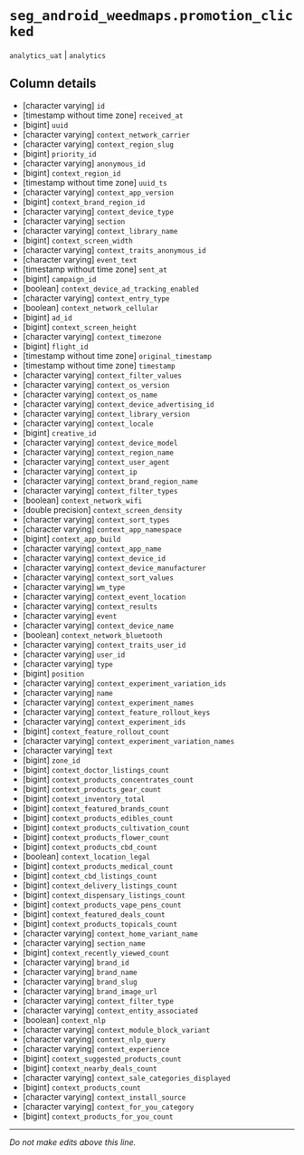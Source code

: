 # `seg_android_weedmaps.promotion_clicked`
`analytics_uat` | `analytics`

## Column details
* [character varying] `id`
* [timestamp without time zone] `received_at`
* [bigint]    `uuid`
* [character varying] `context_network_carrier`
* [character varying] `context_region_slug`
* [bigint]    `priority_id`
* [character varying] `anonymous_id`
* [bigint]    `context_region_id`
* [timestamp without time zone] `uuid_ts`
* [character varying] `context_app_version`
* [bigint]    `context_brand_region_id`
* [character varying] `context_device_type`
* [character varying] `section`
* [character varying] `context_library_name`
* [bigint]    `context_screen_width`
* [character varying] `context_traits_anonymous_id`
* [character varying] `event_text`
* [timestamp without time zone] `sent_at`
* [bigint]    `campaign_id`
* [boolean]   `context_device_ad_tracking_enabled`
* [character varying] `context_entry_type`
* [boolean]   `context_network_cellular`
* [bigint]    `ad_id`
* [bigint]    `context_screen_height`
* [character varying] `context_timezone`
* [bigint]    `flight_id`
* [timestamp without time zone] `original_timestamp`
* [timestamp without time zone] `timestamp`
* [character varying] `context_filter_values`
* [character varying] `context_os_version`
* [character varying] `context_os_name`
* [character varying] `context_device_advertising_id`
* [character varying] `context_library_version`
* [character varying] `context_locale`
* [bigint]    `creative_id`
* [character varying] `context_device_model`
* [character varying] `context_region_name`
* [character varying] `context_user_agent`
* [character varying] `context_ip`
* [character varying] `context_brand_region_name`
* [character varying] `context_filter_types`
* [boolean]   `context_network_wifi`
* [double precision] `context_screen_density`
* [character varying] `context_sort_types`
* [character varying] `context_app_namespace`
* [bigint]    `context_app_build`
* [character varying] `context_app_name`
* [character varying] `context_device_id`
* [character varying] `context_device_manufacturer`
* [character varying] `context_sort_values`
* [character varying] `wm_type`
* [character varying] `context_event_location`
* [character varying] `context_results`
* [character varying] `event`
* [character varying] `context_device_name`
* [boolean]   `context_network_bluetooth`
* [character varying] `context_traits_user_id`
* [character varying] `user_id`
* [character varying] `type`
* [bigint]    `position`
* [character varying] `context_experiment_variation_ids`
* [character varying] `name`
* [character varying] `context_experiment_names`
* [character varying] `context_feature_rollout_keys`
* [character varying] `context_experiment_ids`
* [bigint]    `context_feature_rollout_count`
* [character varying] `context_experiment_variation_names`
* [character varying] `text`
* [bigint]    `zone_id`
* [bigint]    `context_doctor_listings_count`
* [bigint]    `context_products_concentrates_count`
* [bigint]    `context_products_gear_count`
* [bigint]    `context_inventory_total`
* [bigint]    `context_featured_brands_count`
* [bigint]    `context_products_edibles_count`
* [bigint]    `context_products_cultivation_count`
* [bigint]    `context_products_flower_count`
* [bigint]    `context_products_cbd_count`
* [boolean]   `context_location_legal`
* [bigint]    `context_products_medical_count`
* [bigint]    `context_cbd_listings_count`
* [bigint]    `context_delivery_listings_count`
* [bigint]    `context_dispensary_listings_count`
* [bigint]    `context_products_vape_pens_count`
* [bigint]    `context_featured_deals_count`
* [bigint]    `context_products_topicals_count`
* [character varying] `context_home_variant_name`
* [character varying] `section_name`
* [bigint]    `context_recently_viewed_count`
* [character varying] `brand_id`
* [character varying] `brand_name`
* [character varying] `brand_slug`
* [character varying] `brand_image_url`
* [character varying] `context_filter_type`
* [character varying] `context_entity_associated`
* [boolean]   `context_nlp`
* [character varying] `context_module_block_variant`
* [character varying] `context_nlp_query`
* [character varying] `context_experience`
* [bigint]    `context_suggested_products_count`
* [bigint]    `context_nearby_deals_count`
* [character varying] `context_sale_categories_displayed`
* [bigint]    `context_products_count`
* [character varying] `context_install_source`
* [character varying] `context_for_you_category`
* [bigint]    `context_products_for_you_count`

-------------------------------------------------------------------------------
*Do not make edits above this line.*
